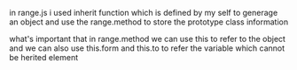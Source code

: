 in range.js i used inherit function which is defined by my self to 
generage an object 
and use the range.method to store the prototype class information

what's important that in range.method we can use this to refer to the 
object and we can also use this.form and this.to to refer the variable
which cannot be herited element
